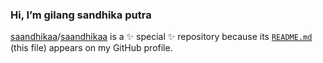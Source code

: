 ### Hi, I’m gilang sandhika putra

[saandhikaa](https://github.com/saandhikaa)/[saandhikaa](https://github.com/saandhikaa/saandhikaa) is a ✨ special ✨ repository because its [`README.md`](/README.md) (this file) appears on my GitHub profile.
<!---
You can click the Preview link to take a look at your changes.
--->
